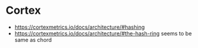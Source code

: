 # Cortex

- https://cortexmetrics.io/docs/architecture/#hashing
- https://cortexmetrics.io/docs/architecture/#the-hash-ring seems to be same as chord